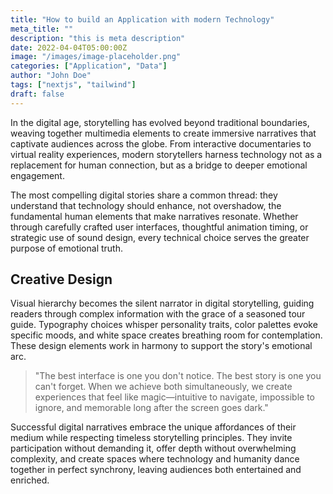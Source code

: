 ```yaml
---
title: "How to build an Application with modern Technology"
meta_title: ""
description: "this is meta description"
date: 2022-04-04T05:00:00Z
image: "/images/image-placeholder.png"
categories: ["Application", "Data"]
author: "John Doe"
tags: ["nextjs", "tailwind"]
draft: false
---
```


In the digital age, storytelling has evolved beyond traditional boundaries, weaving together multimedia elements to create immersive narratives that captivate audiences across the globe. From interactive documentaries to virtual reality experiences, modern storytellers harness technology not as a replacement for human connection, but as a bridge to deeper emotional engagement.

The most compelling digital stories share a common thread: they understand that technology should enhance, not overshadow, the fundamental human elements that make narratives resonate. Whether through carefully crafted user interfaces, thoughtful animation timing, or strategic use of sound design, every technical choice serves the greater purpose of emotional truth.

## Creative Design

Visual hierarchy becomes the silent narrator in digital storytelling, guiding readers through complex information with the grace of a seasoned tour guide. Typography choices whisper personality traits, color palettes evoke specific moods, and white space creates breathing room for contemplation. These design elements work in harmony to support the story's emotional arc.

> "The best interface is one you don't notice. The best story is one you can't forget. When we achieve both simultaneously, we create experiences that feel like magic—intuitive to navigate, impossible to ignore, and memorable long after the screen goes dark."

Successful digital narratives embrace the unique affordances of their medium while respecting timeless storytelling principles. They invite participation without demanding it, offer depth without overwhelming complexity, and create spaces where technology and humanity dance together in perfect synchrony, leaving audiences both entertained and enriched.
